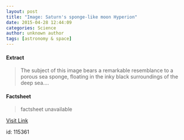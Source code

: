 ```yaml
---
layout: post
title: "Image: Saturn's sponge-like moon Hyperion"
date: 2015-04-28 12:44:09
categories: Science
author: unknown author
tags: [astronomy & space]
---
```



#### Extract
>The subject of this image bears a remarkable resemblance to a porous sea sponge, floating in the inky black surroundings of the deep sea....

#### Factsheet
>factsheet unavailable

[Visit Link](http://phys.org/news349429441.html)

id:  115361


